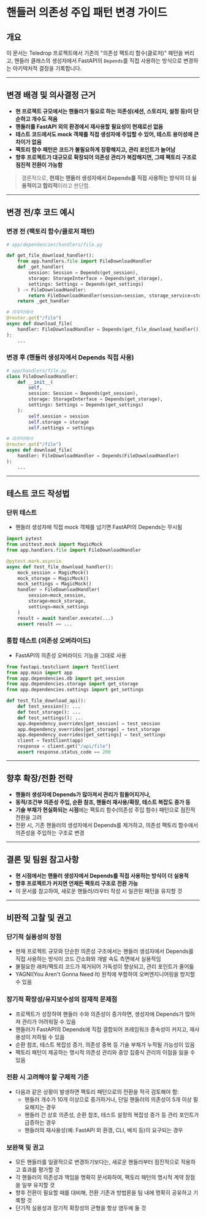 # 핸들러 의존성 주입 패턴 변경 가이드

## 개요

이 문서는 Teledrop 프로젝트에서 기존의 "의존성 팩토리 함수(클로저)" 패턴을 버리고, 핸들러 클래스의 생성자에서 FastAPI의 `Depends`를 직접 사용하는 방식으로 변경하는 아키텍처적 결정을 기록합니다.

---

## 변경 배경 및 의사결정 근거

- **현 프로젝트 규모에서는 핸들러가 필요로 하는 의존성(세션, 스토리지, 설정 등)이 단순하고 개수도 적음**
- **핸들러를 FastAPI 외의 환경에서 재사용할 필요성이 현재로선 없음**
- **테스트 코드에서도 mock 객체를 직접 생성자에 주입할 수 있어, 테스트 용이성에 큰 차이가 없음**
- **팩토리 함수 패턴은 코드가 불필요하게 장황해지고, 관리 포인트가 늘어남**
- **향후 프로젝트가 대규모로 확장되어 의존성 관리가 복잡해지면, 그때 팩토리 구조로 점진적 전환이 가능함**

> 결론적으로, **현재는 핸들러 생성자에서 Depends를 직접 사용하는 방식이 더 실용적이고 합리적**이라고 판단함.

---

## 변경 전/후 코드 예시

### 변경 전 (팩토리 함수/클로저 패턴)
```python
# app/dependencies/handlers/file.py

def get_file_download_handler():
    from app.handlers.file import FileDownloadHandler
    def _get_handler(
        session: Session = Depends(get_session),
        storage: StorageInterface = Depends(get_storage),
        settings: Settings = Depends(get_settings)
    ) -> FileDownloadHandler:
        return FileDownloadHandler(session=session, storage_service=storage, settings=settings)
    return _get_handler

# 라우터에서
@router.get("/file")
async def download_file(
    handler: FileDownloadHandler = Depends(get_file_download_handler())
):
    ...
```

### 변경 후 (핸들러 생성자에서 Depends 직접 사용)
```python
# app/handlers/file.py
class FileDownloadHandler:
    def __init__(
        self,
        session: Session = Depends(get_session),
        storage: StorageInterface = Depends(get_storage),
        settings: Settings = Depends(get_settings)
    ):
        self.session = session
        self.storage = storage
        self.settings = settings

# 라우터에서
@router.get("/file")
async def download_file(
    handler: FileDownloadHandler = Depends(FileDownloadHandler)
):
    ...
```

---

## 테스트 코드 작성법

### 단위 테스트
- 핸들러 생성자에 직접 mock 객체를 넘기면 FastAPI의 Depends는 무시됨
```python
import pytest
from unittest.mock import MagicMock
from app.handlers.file import FileDownloadHandler

@pytest.mark.asyncio
async def test_file_download_handler():
    mock_session = MagicMock()
    mock_storage = MagicMock()
    mock_settings = MagicMock()
    handler = FileDownloadHandler(
        session=mock_session,
        storage=mock_storage,
        settings=mock_settings
    )
    result = await handler.execute(...)
    assert result == ...
```

### 통합 테스트 (의존성 오버라이드)
- FastAPI의 의존성 오버라이드 기능을 그대로 사용
```python
from fastapi.testclient import TestClient
from app.main import app
from app.dependencies.db import get_session
from app.dependencies.storage import get_storage
from app.dependencies.settings import get_settings

def test_file_download_api():
    def test_session(): ...
    def test_storage(): ...
    def test_settings(): ...
    app.dependency_overrides[get_session] = test_session
    app.dependency_overrides[get_storage] = test_storage
    app.dependency_overrides[get_settings] = test_settings
    client = TestClient(app)
    response = client.get("/api/file")
    assert response.status_code == 200
```

---

## 향후 확장/전환 전략

- **핸들러 생성자에 Depends가 많아져서 관리가 힘들어지거나,**
- **동적/조건부 의존성 주입, 순환 참조, 핸들러 재사용/확장, 테스트 복잡도 증가 등**
- **기술 부채가 현실화되는 시점**에는 팩토리 함수(의존성 주입 함수) 패턴으로 점진적 전환을 고려
- 전환 시, 기존 핸들러의 생성자에서 Depends를 제거하고, 의존성 팩토리 함수에서 의존성을 주입하는 구조로 변경

---

## 결론 및 팀원 참고사항

- **현 시점에서는 핸들러 생성자에서 Depends를 직접 사용하는 방식이 더 실용적**
- **향후 프로젝트가 커지면 언제든 팩토리 구조로 전환 가능**
- 이 문서를 참고하여, 새로운 핸들러/라우터 작성 시 일관된 패턴을 유지할 것 

---

## 비판적 고찰 및 권고

### 단기적 실용성의 장점
- 현재 프로젝트 규모와 단순한 의존성 구조에서는 핸들러 생성자에서 Depends를 직접 사용하는 방식이 코드 간소화와 개발 속도 측면에서 실용적임
- 불필요한 래퍼/팩토리 코드가 제거되어 가독성이 향상되고, 관리 포인트가 줄어듦
- YAGNI(You Aren't Gonna Need It) 원칙에 부합하여 오버엔지니어링을 방지할 수 있음

### 장기적 확장성/유지보수성의 잠재적 문제점
- 프로젝트가 성장하여 핸들러 수와 의존성이 증가하면, 생성자에 Depends가 많아져 관리가 어려워질 수 있음
- 핸들러가 FastAPI의 Depends에 직접 결합되어 프레임워크 종속성이 커지고, 재사용성이 저하될 수 있음
- 순환 참조, 테스트 복잡성 증가, 의존성 중복 등 기술 부채가 누적될 가능성이 있음
- 팩토리 패턴이 제공하는 명시적 의존성 관리와 중앙 집중식 관리의 이점을 잃을 수 있음

### 전환 시 고려해야 할 구체적 기준
- 다음과 같은 상황이 발생하면 팩토리 패턴으로의 전환을 적극 검토해야 함:
    - 핸들러 개수가 10개 이상으로 증가하거나, 단일 핸들러의 의존성이 5개 이상 필요해지는 경우
    - 핸들러 간 상호 의존성, 순환 참조, 테스트 설정의 복잡성 증가 등 관리 포인트가 급증하는 경우
    - 핸들러의 재사용성(예: FastAPI 외 환경, CLI, 배치 등)이 요구되는 경우

### 보완책 및 권고
- 모든 핸들러를 일괄적으로 변경하기보다는, 새로운 핸들러부터 점진적으로 적용하고 효과를 평가할 것
- 각 핸들러의 의존성과 책임을 명확히 문서화하여, 팩토리 패턴의 명시적 계약 장점을 일부 유지할 것
- 향후 전환이 필요할 때를 대비해, 전환 기준과 방법론을 팀 내에 명확히 공유하고 기록할 것
- 단기적 실용성과 장기적 확장성의 균형을 항상 염두에 둘 것 